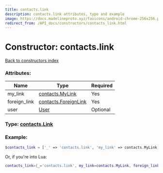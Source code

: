 ```yaml
---
title: contacts.link
description: contacts.link attributes, type and example
image: https://docs.madelineproto.xyz/favicons/android-chrome-256x256.png
redirect_from: /API_docs/constructors/contacts_link.html
---
```

# Constructor: contacts.link  
[Back to constructors index](index.md)



### Attributes:

| Name     |    Type       | Required |
|----------|---------------|----------|
|my\_link|[contacts.MyLink](../constructors/contacts.MyLink.md) | Yes|
|foreign\_link|[contacts.ForeignLink](../constructors/contacts.ForeignLink.md) | Yes|
|user|[User](../types/User.md) | Optional|



### Type: [contacts.Link](../types/contacts.Link.md)


### Example:

```php
$contacts_link = ['_' => 'contacts.link', 'my_link' => contacts.MyLink, 'foreign_link' => contacts.ForeignLink, 'user' => User];
```  


Or, if you're into Lua:

```lua
contacts_link={_='contacts.link', my_link=contacts.MyLink, foreign_link=contacts.ForeignLink, user=User}

```


